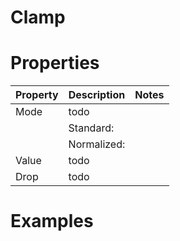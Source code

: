 # Clamp


# Properties


| Property | Description | Notes | 
| -------- | ----------- | ----- |
| Mode | todo | |
| | Standard: <desc> | |
| | Normalized: <desc> | |
| Value | todo | |
| Drop | todo | |




# Examples
